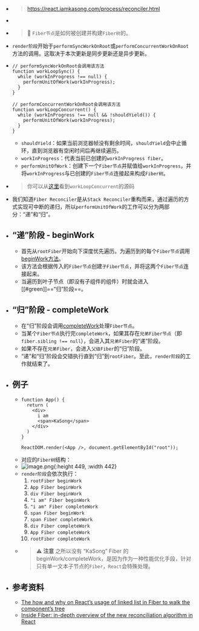 - > https://react.iamkasong.com/process/reconciler.html
-
- > 🔎 `Fiber节点`是如何被创建并构建`Fiber树`的。
- `render阶段`开始于`performSyncWorkOnRoot`或`performConcurrentWorkOnRoot`方法的调用。这取决于本次更新是同步更新还是异步更新。
- ```
  // performSyncWorkOnRoot会调用该方法
  function workLoopSync() {
    while (workInProgress !== null) {
      performUnitOfWork(workInProgress);
    }
  }
  
  // performConcurrentWorkOnRoot会调用该方法
  function workLoopConcurrent() {
    while (workInProgress !== null && !shouldYield()) {
      performUnitOfWork(workInProgress);
    }
  }
  ```
	- `shouldYield`：如果当前浏览器帧没有剩余时间，`shouldYield`会中止循环，直到浏览器有空闲时间后再继续遍历。
	- `workInProgress`：代表当前已创建的`workInProgress fiber`。
	- `performUnitOfWork`：创建下一个`Fiber节点`并赋值给`workInProgress`，并将`workInProgress`与已创建的`Fiber节点`连接起来构成`Fiber树`。
- > 你可以从[这里](https://github.com/facebook/react/blob/970fa122d8188bafa600e9b5214833487fbf1092/packages/react-reconciler/src/ReactFiberWorkLoop.new.js#L1599)看到`workLoopConcurrent`的源码
- 我们知道`Fiber Reconciler`是从`Stack Reconciler`重构而来，通过遍历的方式实现可中断的递归，所以`performUnitOfWork`的工作可以分为两部分：“递”和“归”。
- ## “递”阶段 - beginWork
	- 首先从`rootFiber`开始向下深度优先遍历。为遍历到的每个`Fiber节点`调用[beginWork方法](https://github.com/facebook/react/blob/970fa122d8188bafa600e9b5214833487fbf1092/packages/react-reconciler/src/ReactFiberBeginWork.new.js#L3058)。
	- 该方法会根据传入的`Fiber节点`创建`子Fiber节点`，并将这两个`Fiber节点`连接起来。
	- 当遍历到叶子节点（即没有子组件的组件）时就会进入[[#green]]==“归”阶段==。
- ## “归”阶段 - completeWork
	- 在“归”阶段会调用[completeWork](https://github.com/facebook/react/blob/970fa122d8188bafa600e9b5214833487fbf1092/packages/react-reconciler/src/ReactFiberCompleteWork.new.js#L652)处理`Fiber节点`。
	- 当某个`Fiber节点`执行完`completeWork`，如果其存在`兄弟Fiber节点`（即`fiber.sibling !== null`），会进入其`兄弟Fiber`的“递”阶段。
	- 如果不存在`兄弟Fiber`，会进入`父级Fiber`的“归”阶段。
	- “递”和“归”阶段会交错执行直到“归”到`rootFiber`。至此，`render阶段`的工作就结束了。
- ## 例子
	- ```
	  function App() {
	    return (
	      <div>
	        i am
	        <span>KaSong</span>
	      </div>
	    )
	  }
	  
	  ReactDOM.render(<App />, document.getElementById("root"));
	  ```
	- 对应的`Fiber树`结构：
	- ![image.png](../assets/image_1687271901550_0.png){:height 449, :width 442}
	- `render阶段`会依次执行：
	  1. `rootFiber beginWork`
	  2. `App Fiber beginWork`
	  3. `div Fiber beginWork`
	  4. `"i am" Fiber beginWork`
	  5. `"i am" Fiber completeWork`
	  6. `span Fiber beginWork`
	  7. `span Fiber completeWork`
	  8. `div Fiber completeWork`
	  9. `App Fiber completeWork`
	  10. `rootFiber completeWork`
	- > ⚠️ **注意**
	  > 之所以没有 “KaSong” Fiber 的 beginWork/completeWork，是因为作为一种性能优化手段，针对只有单一文本子节点的`Fiber`，`React`会特殊处理。
- ## 参考资料
	- [The how and why on React’s usage of linked list in Fiber to walk the component’s tree](https://indepth.dev/the-how-and-why-on-reacts-usage-of-linked-list-in-fiber-to-walk-the-components-tree/)
	- [Inside Fiber: in-depth overview of the new reconciliation algorithm in React](https://indepth.dev/inside-fiber-in-depth-overview-of-the-new-reconciliation-algorithm-in-react/)